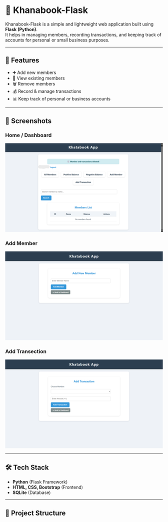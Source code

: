 # 📒 Khanabook-Flask

Khanabook-Flask is a simple and lightweight web application built using **Flask (Python)**.  
It helps in managing members, recording transactions, and keeping track of accounts for personal or small business purposes.

---

## 🚀 Features
- ➕ Add new members  
- 👥 View existing members  
- 🗑️ Remove members  
- 💰 Record & manage transactions  
- 📊 Keep track of personal or business accounts  


---


## 📸 Screenshots 

### Home / Dashboard
![Home](screenshots/home.png)

### Add Member
![Add Member](screenshots/add_member.png)

### Add Transection
![Add Transection](screenshots/add_transaction.png)


---

## 🛠️ Tech Stack
- **Python** (Flask Framework)  
- **HTML, CSS, Bootstrap** (Frontend)  
- **SQLite** (Database)  

---

## 📂 Project Structure
